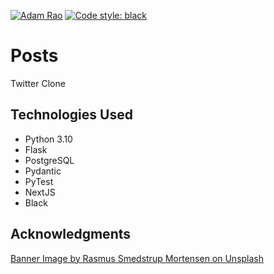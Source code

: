 [![Adam Rao](https://circleci.com/gh/AdamRa0/posts.svg?style=svg)](https://circleci.com/docs/pipelines/) [![Code style: black](https://img.shields.io/badge/code%20style-black-000000.svg)](https://github.com/psf/black)

# Posts

Twitter Clone

## Technologies Used
- Python 3.10
- Flask
- PostgreSQL
- Pydantic
- PyTest
- NextJS
- Black


## Acknowledgments
[Banner Image by Rasmus Smedstrup Mortensen on Unsplash](https://unsplash.com/photos/_ZtPsxAomeI?utm_source=unsplash&utm_medium=referral&utm_content=creditShareLink)